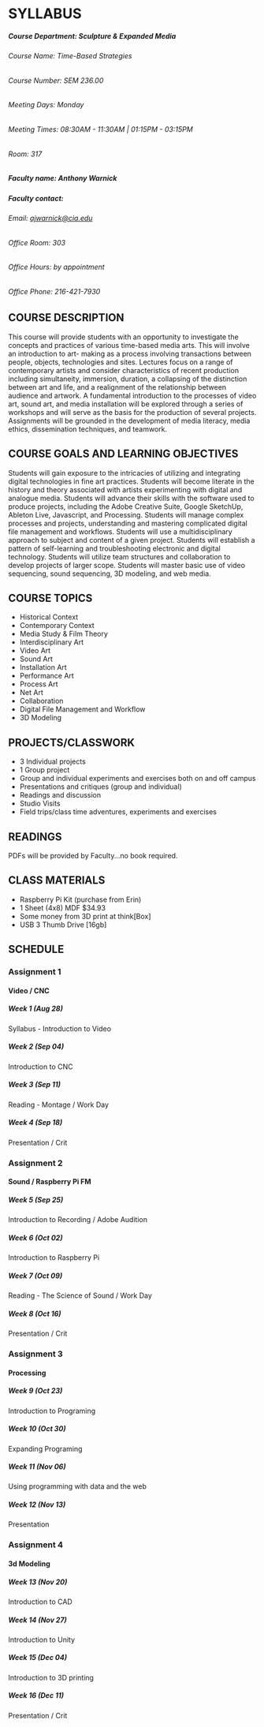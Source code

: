 # SYLLABUS
##### Course Department:  Sculpture & Expanded Media
###### Course Name:  Time-Based Strategies
###### Course Number:  SEM 236.00

###### Meeting Days:  Monday
###### Meeting Times:  08:30AM - 11:30AM | 01:15PM - 03:15PM
###### Room:  317

##### Faculty name:  Anthony Warnick
##### Faculty contact:
###### Email:  ajwarnick@cia.edu
###### Office Room:  303
###### Office Hours:  by appointment
###### Office Phone:  216-421-7930

## COURSE DESCRIPTION
This course will provide students with an opportunity to investigate the concepts and practices of various time-based media arts. This will involve an introduction to art- making as a process involving transactions between people, objects, technologies and sites. Lectures focus on a range of contemporary artists and consider characteristics of recent production including simultaneity, immersion, duration, a collapsing of the distinction between art and life, and a realignment of the relationship between audience and artwork. A fundamental introduction to the processes of video art, sound art, and media installation will be explored through a series of workshops and will serve as the basis for the production of several projects. Assignments will be grounded in the development of media literacy, media ethics, dissemination techniques, and teamwork.

## COURSE GOALS AND LEARNING OBJECTIVES
Students will gain exposure to the intricacies of utilizing and integrating digital technologies in fine art practices. Students will become literate in the history and theory associated with artists experimenting with digital and analogue media. Students will advance their skills with the software used to produce projects, including the Adobe Creative Suite, Google SketchUp, Ableton Live, Javascript, and Processing. Students will manage complex processes and projects, understanding and mastering complicated digital file management and workflows. Students will use a multidisciplinary approach to subject and content of a given project. Students will establish a pattern of self-learning and troubleshooting electronic and digital technology. Students will utilize team structures and collaboration to develop projects of larger scope. Students will master basic use of video sequencing, sound sequencing, 3D modeling, and web media.

## COURSE TOPICS
- Historical Context
- Contemporary Context
- Media Study & Film Theory
- Interdisciplinary Art
- Video Art
- Sound Art
- Installation Art
- Performance Art
- Process Art
- Net Art
- Collaboration
- Digital File Management and Workflow
- 3D Modeling

## PROJECTS/CLASSWORK
- 3 Individual projects
- 1 Group project
- Group and individual experiments and exercises both on and off campus 
- Presentations and critiques (group and individual)
- Readings and discussion
- Studio Visits
- Field trips/class time adventures, experiments and exercises

## READINGS
PDFs will be provided by Faculty...no book required.

## CLASS MATERIALS
- Raspberry Pi Kit (purchase from Erin)
- 1 Sheet (4x8) MDF $34.93 
- Some money from 3D print at think[Box]
- USB 3 Thumb Drive [16gb]


## SCHEDULE

### Assignment 1
#### Video / CNC
##### Week 1 (Aug 28)
Syllabus - Introduction to Video
##### Week 2 (Sep 04)
Introduction to CNC
##### Week 3 (Sep 11)
Reading - Montage / Work Day
##### Week 4 (Sep 18)
Presentation / Crit

### Assignment 2
#### Sound / Raspberry Pi FM
##### Week 5 (Sep 25)
Introduction to Recording / Adobe Audition 
##### Week 6 (Oct 02)
Introduction to Raspberry Pi 
##### Week 7 (Oct 09)
Reading - The Science of Sound / Work Day
##### Week 8 (Oct 16)
Presentation / Crit

### Assignment 3
#### Processing
##### Week 9 (Oct 23)  
Introduction to Programing 
##### Week 10 (Oct 30)  
Expanding Programing 
##### Week 11 (Nov 06)  
Using programming with data and the web
##### Week 12 (Nov 13)  
Presentation 

### Assignment 4  
#### 3d Modeling  
##### Week 13 (Nov 20)  
Introduction to CAD
##### Week 14 (Nov 27)  
Introduction to Unity
##### Week 15 (Dec 04)  
Introduction to 3D printing
##### Week 16 (Dec 11)  
Presentation / Crit